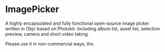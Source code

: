 # ImagePicker
A highly encapsulated and fully functional open-source image picker written in Objc based on Photokit. Including album list, asset list, selection preview, camera and short video taking.

Please use it in non-commercial ways, thx.
